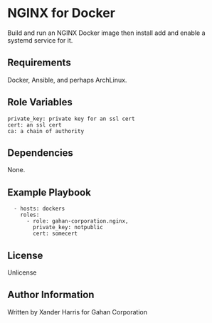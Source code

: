 NGINX for Docker
================

Build and run an NGINX Docker image then install add and enable a systemd service for it.

Requirements
------------

Docker, Ansible, and perhaps ArchLinux.

Role Variables
--------------

```
private_key: private key for an ssl cert
cert: an ssl cert
ca: a chain of authority
```

Dependencies
------------

None.

Example Playbook
----------------

```
  - hosts: dockers
    roles:
      - role: gahan-corporation.nginx, 
        private_key: notpublic
        cert: somecert
```

License
-------

Unlicense

Author Information
------------------

Written by Xander Harris for Gahan Corporation
